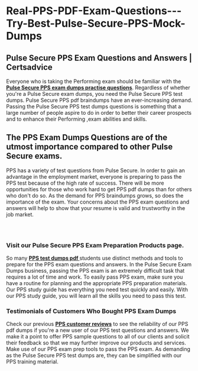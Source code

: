 # Real-PPS-PDF-Exam-Questions---Try-Best-Pulse-Secure-PPS-Mock-Dumps
<h2><strong>Pulse Secure PPS Exam Questions and Answers | Certsadvice</strong></h2> <p>Everyone who is taking the Performing exam should be familiar with the <a href="http://www.certsadvice.com/pulse-secure/pps-practice-questions"><strong>Pulse Secure PPS exam dumps practise questions</strong></a>. Regardless of whether you&#39;re a Pulse Secure exam dumps, you need the Pulse Secure PPS test dumps. Pulse Secure PPS pdf braindumps have an ever-increasing demand. Passing the Pulse Secure PPS test dumps questions is something that a large number of people aspire to do in order to better their career prospects and to enhance their Performing ,exam abilities and skills.</p> <h2><strong>The PPS Exam Dumps Questions are of the utmost importance compared to other Pulse Secure exams.</strong></h2> <p>PPS has a variety of test questions from Pulse Secure. In order to gain an advantage in the employment market, everyone is preparing to pass the PPS test because of the high rate of success. There will be more opportunities for those who work hard to get PPS pdf dumps than for others who don&#39;t do so. As the demand for PPS braindumps grows, so does the importance of the exam. Your concerns about the PPS exam questions and answers will help to show that your resume is valid and trustworthy in the job market.</p> <p><a href="http://www.certsadvice.com/pulse-secure/pps-practice-questions" style="display: block; padding: 1em 0; text-align: center; "><img alt="" src="https://1.bp.blogspot.com/-RUOr8Wn-CRk/YUYAxC8kcHI/AAAAAAAAAnw/F7BbdI3tw8QDj5z8iX0vQAioQzKiUxduwCLcBGAsYHQ/s0/unnamed.jpg" /></a></p> <h3><strong>Visit our Pulse Secure PPS Exam Preparation Products page.</strong></h3> <p>So many <a href="http://www.certsadvice.com/pulse-secure/pps-practice-questions"><strong>PPS test dumps pdf </strong></a>students use distinct methods and tools to prepare for the PPS exam questions and answers. In the Pulse Secure Exam Dumps business, passing the PPS exam is an extremely difficult task that requires a lot of time and work. To easily pass PPS exam, make sure you have a routine for planning and the appropriate PPS preparation materials. Our PPS study guide has everything you need test quickly and easily. With our PPS study guide, you will learn all the skills you need to pass this test.</p> <h3><strong>Testimonials of Customers Who Bought PPS Exam Dumps</strong></h3> <p>Check our previous <a href="http://www.certsadvice.com/pulse-secure/pps-practice-questions"><strong>PPS customer reviews</strong></a> to see the reliability of our PPS pdf dumps if you&#39;re a new user of our PPS test questions and answers. We make it a point to offer PPS sample questions to all of our clients and solicit their feedback so that we may further improve our products and services. Make use of our PPS exam prep tools to pass the PPS exam. As demanding as the Pulse Secure PPS test dumps are, they can be simplified with our PPS training material.</p>
